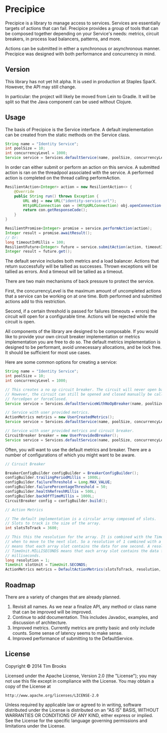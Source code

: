 # Precipice

Precipice is a library to manage access to services. Services are essentially targets of actions that can
fail. Precipice provides a group of tools that can be composed together depending on your Service's needs: metrics, circuit breakers, in process load balancers, patterns, and more.

Actions can be submitted in either a synchronous or asynchronous manner. Precipice was designed with both performance and concurrency in mind.

## Version

This library has not yet hit alpha. It is used in production at Staples SparX. However, the API may still change.

In particular: the project will likely be moved from Lein to Gradle. It will be split so that the Java component can be used without Clojure.

## Usage

The basis of Precipice is the Service interface. A default implementation can be created from the static methods on the Service class.

```java
String name = "Identity Service";
int poolSize = 10;
int concurrencyLevel = 1000;
Service service = Services.defaultService(name, poolSize, concurrencyLevel);
```

In order can either submit or perform an action on this service. A submitted action is ran on the threadpool associated with the service. A performed action is completed on the thread calling performAction.

```java
ResilientAction<Integer> action = new ResilientAction<> {
    @Override
    public String run() throws Exception {
        URL obj = new URL("identity-service-url");
        HttpURLConnection con = (HttpURLConnection) obj.openConnection();
        return con.getResponseCode();
    }
}

ResilientPromise<Integer> promise = service.performAction(action);
Integer result = promise.awaitResult();
// Or:
long timeoutInMillis = 100;
ResilientFuture<Integer> future = service.submitAction(action, timeoutInMillis);
Integer result = future.get();
```

The default service includes both metrics and a load balancer. Actions that return successfully will be tallied as successes. Thrown exceptions will be tallied as errors. And a timeout will be tallied as a timeout.

There are two main mechanisms of back pressure to protect the service.

First, the concurrencyLevel is the maximum amount of uncompleted actions that a service can be working on at one time. Both performed and submitted actions add to this restriction.

Second, if a certain threshold is passed for failures (timeouts + errors) the circuit will open for a configurable time. Actions will be rejected while the circuit is open.

All components of the library are designed to be composable. If you would like to provide your own circuit breaker implementation or metrics implementation you are free to do so. The default metrics implementation is designed to be performant, avoid unnecessary allocations, and be lock free. It should be sufficient for most use cases.

Here are some common options for creating a service:
```java
String name = "Identity Service";
int poolSize = 10;
int concurrencyLevel = 1000;

// This creates a no op circuit breaker. The circuit will never open based on failures.
// However, the circuit can still be opened and closed manually be calling 
// forceOpen or forceClosed.
Service service = Services.defaultServiceWithNoOpBreaker(name, poolSize, concurrencyLevel);

// Service with user provided metrics.
ActionMetrics metrics = new UserCreatedMetrics();
Service service = Services.defaultService(name, poolSize, concurrencyLevel, metrics);

// Service with user provided metrics and circuit breaker.
CircuitBreaker breaker = new UserProvidedBreaker();
Service service = Services.defaultService(name, poolSize, concurrencyLevel, metrics, breaker);
```

Often, you will want to use the default metrics and breaker. There are a number of configurations of which you might want to be aware.

```java
// Circuit Breaker

BreakerConfigBuilder configBuilder = BreakerConfigBuilder();
configBuilder.trailingPeriodMillis = 1000L;
configBuilder.failureThreshold = Long.MAX_VALUE;
configBuilder.failurePercentageThreshold = 50;
configBuilder.healthRefreshMillis = 500L;
configBuilder.backOffTimeMillis = 1000L;
CircuitBreaker config = configBuilder.build();

// Action Metrics

// The default implementation is a circular array composed of slots.
// Slots to track is the size of the array.
int slotsToTrack = 3600;

// This this the resolution for the array. It is combined with the TimeUnit to determined
// when to move to the next slot. So a resolution of 1 combined with a TimeUnit.SECONDS
// means that each array slot contains the data for one second. A resolution of 500 with a 
// TimeUnit.MILLISECONDS means that each array slot contains the data for 500
// milliseconds.
long resolution = 1;
TimeUnit slotUnit = TimeUnit.SECONDS;
ActionMetrics metrics = DefaultActionMetrics(slotsToTrack, resolution, slotUnit)
```

## Roadmap

There are a variety of changes that are already planned.

1. Revisit all names. As we near a finalize API, any method or class name that can be improved will be improved.
2. Continue to add documentation. This includes Javadoc, examples, and discussion of architecture.
3. Improved metrics. Currently metrics are pretty basic and only include counts. Some sense of latency seems to make
sense.
4. Improved performance of submitting to the DefaultService.

## License

Copyright © 2014 Tim Brooks

Licensed under the Apache License, Version 2.0 (the "License");
you may not use this file except in compliance with the License.
You may obtain a copy of the License at

    http://www.apache.org/licenses/LICENSE-2.0

Unless required by applicable law or agreed to in writing, software
distributed under the License is distributed on an "AS IS" BASIS,
WITHOUT WARRANTIES OR CONDITIONS OF ANY KIND, either express or implied.
See the License for the specific language governing permissions and
limitations under the License.